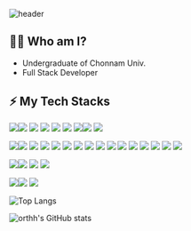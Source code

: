![header](https://capsule-render.vercel.app/api?type=wave&color=auto&height=300&section=header&text=FullStack%20Developer&fontSize=60)

## 💁‍♂️ Who am I?
* Undergraduate of Chonnam Univ. 
* Full Stack Developer

## ⚡ My Tech Stacks
<img src="https://img.shields.io/badge/HTML5-E34F26?style=flat-square&logo=HTML5&logoColor=white"/><img src="https://img.shields.io/badge/CSS3-1572B6?style=flat-square&logo=CSS3&logoColor=white"/>
<img src="https://img.shields.io/badge/Sass-CC6699?style=for-the-badge&logo=Sass&logoColor=white">
<img src="https://img.shields.io/badge/Bootstrap-7952B3?style=flat-square&logo=Bootstrap&logoColor=white"/>
<img src="https://img.shields.io/badge/javascript-F7DF1E?style=flat-square&logo=javascript&logoColor=white"/>
<img src="https://img.shields.io/badge/react-61DAFB?style=flat-square&logo=react&logoColor=white"/>
<img src="https://img.shields.io/badge/jquery-0769AD?style=flat-square&logo=jquery&logoColor=white"/><img src="https://img.shields.io/badge/tailwindcss-06B6D4?style=flat-square&logo=tailwindcss&logoColor=white"/>
<img src="https://img.shields.io/badge/mui-007FFF?style=flat-square&logo=mui&logoColor=white"/>

<img src="https://img.shields.io/badge/kotlin-F52FF?style=flat-square&logo=kotlin&logoColor=white"/><img src="https://img.shields.io/badge/java-AF4F3B?style=flat-square&logoColor=white"/>
<img src="https://img.shields.io/badge/spring-6DB33F?style=flat-square&logo=spring&logoColor=white"/>
<img src="https://img.shields.io/badge/springboot-6DB33F?style=flat-square&logo=springboot&logoColor=white"/>
<img src="https://img.shields.io/badge/python-3776AB?style=flat-square&logo=python&logoColor=white"/>
<img src="https://img.shields.io/badge/nodedotjs-339933?style=flat-square&logo=nodedotj&logoColor=white"/>
<img src="https://img.shields.io/badge/apachetomcat-F8DC75?style=flat-square&logo=apachetomcat&logoColor=white"/>
<img src="https://img.shields.io/badge/myBatis-000000?style=flat-square&logoColor=white"/>
<img src="https://img.shields.io/badge/JPA-3BAF5C?style=flat-square&logoColor=white"/>
<img src="https://img.shields.io/badge/sequelize-52B0E7?style=flat-square&logo=sequelize&logoColor=white"/>
<img src="https://img.shields.io/badge/socketdotio-010101?style=flat-square&logo=socketdotio&logoColor=white"/>
<img src="https://img.shields.io/badge/express-000000?style=flat-square&logo=express&logoColor=white"/>
<img src="https://img.shields.io/badge/oracle-F80000?style=flat-square&logo=oracle&logoColor=white"/>
<img src="https://img.shields.io/badge/mysql-4479A1?style=flat-square&logo=mysql&logoColor=white"/>
<img src="https://img.shields.io/badge/mariadb-003545?style=flat-square&logo=mariadb&logoColor=white"/>
<img src="https://img.shields.io/badge/firebase-FFCA28?style=flat-square&logo=firebase&logoColor=white"/>


<img src="https://img.shields.io/badge/visualstudiocode-007ACC?style=flat-square&logo=visualstudiocode&logoColor=white"/><img src="https://img.shields.io/badge/intellijidea-000000?style=flat-square&logo=intellijidea&logoColor=white"/>
<img src="https://img.shields.io/badge/eclipseide-2C2255?style=flat-square&logo=eclipseide&logoColor=white"/>
<img src="https://img.shields.io/badge/androidstudio-3DDC84?style=flat-square&logo=androidstudio&logoColor=white"/>

<img src="https://img.shields.io/badge/git-F05032?style=flat-square&logo=git&logoColor=white"/><img src="https://img.shields.io/badge/github-181717?style=flat-square&logo=github&logoColor=white"/>
<img src="https://img.shields.io/badge/figma-F24E1E?style=flat-square&logo=figma&logoColor=white"/>

![Top Langs](https://github-readme-stats.vercel.app/api/top-langs/?username=orthh&exclude_repo=github-readme-stats,anuraghazra.github.io)

![orthh's GitHub stats](https://github-readme-stats.vercel.app/api?username=orthh&show_icons=true&theme=radical)
